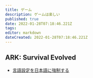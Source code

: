 ```yaml
---
title: ゲーム
description: ゲームは楽しい
published: true
date: 2022-01-28T07:18:46.221Z
tags: 
editor: markdown
dateCreated: 2022-01-28T07:18:46.221Z
---
```


## ARK: Survival Evolved
* [言語設定を日本語に強制する](/games/ark-survival-evolved/force-japanese)
